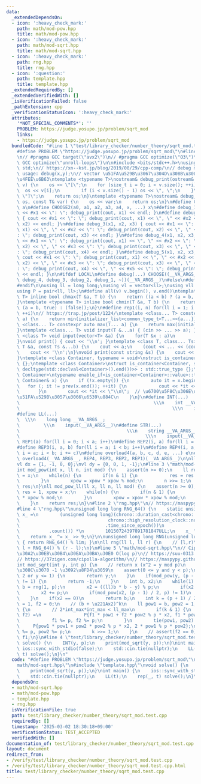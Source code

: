 ```yaml
---
data:
  _extendedDependsOn:
  - icon: ':heavy_check_mark:'
    path: math/mod-pow.hpp
    title: math/mod-pow.hpp
  - icon: ':heavy_check_mark:'
    path: math/mod-sqrt.hpp
    title: math/mod-sqrt.hpp
  - icon: ':heavy_check_mark:'
    path: rng.hpp
    title: rng.hpp
  - icon: ':question:'
    path: template.hpp
    title: template.hpp
  _extendedRequiredBy: []
  _extendedVerifiedWith: []
  _isVerificationFailed: false
  _pathExtension: cpp
  _verificationStatusIcon: ':heavy_check_mark:'
  attributes:
    '*NOT_SPECIAL_COMMENTS*': ''
    PROBLEM: https://judge.yosupo.jp/problem/sqrt_mod
    links:
    - https://judge.yosupo.jp/problem/sqrt_mod
  bundledCode: "#line 1 \"test/library_checker/number_theory/sqrt_mod.test.cpp\"\n\
    #define PROBLEM \"https://judge.yosupo.jp/problem/sqrt_mod\"\n#line 2 \"template.hpp\"\
    \n// #pragma GCC target(\"avx2\")\n// #pragma GCC optimize(\"O3\")\n// #pragma\
    \ GCC optimize(\"unroll-loops\")\n\n#include <bits/stdc++.h>\nusing namespace\
    \ std;\n// https://xn--kst.jp/blog/2019/08/29/cpp-comp/\n// debug methods\n//\
    \ usage: debug(x,y);\n// vector \u51FA\u529B\u3067\u304D\u308B\u3088\u3046\u306B\
    \u4FEE\u6B63\ntemplate <typename T>\nostream& debug_print(ostream& os, const vector<T>&\
    \ v) {\n    os << \"[\";\n    for (size_t i = 0; i < v.size(); ++i) {\n      \
    \  os << v[i];\n        if (i < v.size() - 1) os << \", \";\n    }\n    os <<\
    \ \"]\";\n    return os;\n}\ntemplate <typename T>\nostream& debug_print(ostream&\
    \ os, const T& var) {\n    os << var;\n    return os;\n}\n#define CHOOSE(a) CHOOSE2\
    \ a\n#define CHOOSE2(a0, a1, a2, a3, a4, x, ...) x\n#define debug_1(x1) { cout\
    \ << #x1 << \": \"; debug_print(cout, x1) << endl; }\n#define debug_2(x1, x2)\
    \ { cout << #x1 << \": \"; debug_print(cout, x1) << \", \" << #x2 << \": \"; debug_print(cout,\
    \ x2) << endl; }\n#define debug_3(x1, x2, x3) { cout << #x1 << \": \"; debug_print(cout,\
    \ x1) << \", \" << #x2 << \": \"; debug_print(cout, x2) << \", \" << #x3 << \"\
    : \"; debug_print(cout, x3) << endl; }\n#define debug_4(x1, x2, x3, x4) { cout\
    \ << #x1 << \": \"; debug_print(cout, x1) << \", \" << #x2 << \": \"; debug_print(cout,\
    \ x2) << \", \" << #x3 << \": \"; debug_print(cout, x3) << \", \" << #x4 << \"\
    : \"; debug_print(cout, x4) << endl; }\n#define debug_5(x1, x2, x3, x4, x5) {\
    \ cout << #x1 << \": \"; debug_print(cout, x1) << \", \" << #x2 << \": \"; debug_print(cout,\
    \ x2) << \", \" << #x3 << \": \"; debug_print(cout, x3) << \", \" << #x4 << \"\
    : \"; debug_print(cout, x4) << \", \" << #x5 << \": \"; debug_print(cout, x5)\
    \ << endl; }\n\n#ifdef LOCAL\n#define debug(...) CHOOSE((__VA_ARGS__, debug_5,\
    \ debug_4, debug_3, debug_2, debug_1, ~))(__VA_ARGS__)\n#else\n#define debug(...)\n\
    #endif\n\nusing ll = long long;\nusing vl = vector<ll>;\nusing vll = vector<vl>;\n\
    using P = pair<ll, ll>;\n#define all(v) v.begin(), v.end()\ntemplate <typename\
    \ T> inline bool chmax(T &a, T b) {\n    return ((a < b) ? (a = b, true) : (false));\n\
    }\ntemplate <typename T> inline bool chmin(T &a, T b) {\n    return ((a > b) ?\
    \ (a = b, true) : (false));\n}\n#define rep1(i, n) for(ll i = 1; i <= ((ll)n);\
    \ ++i)\n// https://trap.jp/post/1224/\ntemplate <class... T> constexpr auto min(T...\
    \ a) {\n    return min(initializer_list<common_type_t<T...>>{a...});\n}\ntemplate\
    \ <class... T> constexpr auto max(T... a) {\n    return max(initializer_list<common_type_t<T...>>{a...});\n\
    }\ntemplate <class... T> void input(T &...a) { (cin >> ... >> a); }\ntemplate\
    \ <class T> void input(vector<T> &a) {\n    for(T &x : a)\n        cin >> x;\n\
    }\nvoid print() { cout << '\\n'; }\ntemplate <class T, class... Ts> void print(const\
    \ T &a, const Ts &...b) {\n    cout << a;\n    (cout << ... << (cout << ' ', b));\n\
    \    cout << '\\n';\n}\nvoid print(const string &s) {\n    cout << s << '\\n';\n\
    }\ntemplate <class Container, typename = void>\nstruct is_container : std::false_type\
    \ {};\ntemplate <class Container>\nstruct is_container<Container, std::void_t<decltype(std::declval<Container>().begin()),\
    \ decltype(std::declval<Container>().end())>> : std::true_type {};\ntemplate <class\
    \ Container>\ntypename enable_if<is_container<Container>::value>::type print(const\
    \ Container& x) {\n    if (!x.empty()) {\n        auto it = x.begin();\n     \
    \   for (; it != prev(x.end()); ++it) {\n            cout << *it << \" \";\n \
    \       }\n        cout << *it << \"\\n\";  // \u6700\u5F8C\u306E\u8981\u7D20\u3092\
    \u51FA\u529B\u3057\u3066\u6539\u884C\n    }\n}\n#define INT(...)             \
    \                                                  \\\n    int __VA_ARGS__;  \
    \                                                         \\\n    input(__VA_ARGS__)\n\
    #define LL(...)                                                              \
    \  \\\n    long long __VA_ARGS__;                                            \
    \         \\\n    input(__VA_ARGS__)\n#define STR(...)                       \
    \                                        \\\n    string __VA_ARGS__;         \
    \                                               \\\n    input(__VA_ARGS__)\n#define\
    \ REP1(a) for(ll i = 0; i < a; i++)\n#define REP2(i, a) for(ll i = 0; i < a; i++)\n\
    #define REP3(i, a, b) for(ll i = a; i < b; i++)\n#define REP4(i, a, b, c) for(ll\
    \ i = a; i < b; i += c)\n#define overload4(a, b, c, d, e, ...) e\n#define rep(...)\
    \ overload4(__VA_ARGS__, REP4, REP3, REP2, REP1)(__VA_ARGS__)\n\nll inf = 3e18;\n\
    vl dx = {1, -1, 0, 0};\nvl dy = {0, 0, 1, -1};\n#line 3 \"math/mod-pow.hpp\"\n\
    int mod_pow(int x, ll n, int mod) {\n    assert(n >= 0);\n    ll res = 1, xpow\
    \ = x;\n    while(n) {\n        if(n & 1) {\n            res = res * xpow % mod;\n\
    \        }\n        xpow = xpow * xpow % mod;\n        n >>= 1;\n    }\n    return\
    \ res;\n}\nll mod_pow_ll(ll x, ll n, ll mod) {\n    assert(n >= 0);\n    __int128\
    \ res = 1, xpow = x;\n    while(n) {\n        if(n & 1) {\n            res = res\
    \ * xpow % mod;\n        }\n        xpow = xpow * xpow % mod;\n        n >>= 1;\n\
    \    }\n    return res;\n}\n#line 2 \"rng.hpp\"\n// https://maspypy.github.io/library/random/base.hpp\n\
    #line 4 \"rng.hpp\"\nunsigned long long RNG_64() {\n    static unsigned long long\
    \ x_ =\n        (unsigned long long)(chrono::duration_cast<chrono::nanoseconds>(\n\
    \                                 chrono::high_resolution_clock::now()\n     \
    \                                .time_since_epoch())\n                      \
    \           .count()) *\n        10150724397891781847ULL;\n    x_ ^= x_ << 7;\n\
    \    return x_ ^= x_ >> 9;\n}\n\nunsigned long long RNG(unsigned long long lim)\
    \ { return RNG_64() % lim; }\n\nll rng(ll l, ll r) {\n    // [l,r)\n    return\
    \ l + RNG_64() % (r - l);\n}\n#line 5 \"math/mod-sqrt.hpp\"\n// Cipolla \u306E\
    \u30A2\u30EB\u30B4\u30EA\u30BA\u30E0 O(log p)\n// https://suu-0313.hatenablog.com/entry/2021/10/01/024229\n\
    // https://37zigen.com/cipolla-algorithm/\n// https://maspypy.github.io/library/mod/mod_sqrt.hpp\n\
    int mod_sqrt(int y, int p) {\n    // return x (x^2 = y mod p)\n    // \u306A\u3051\
    \u308C\u3070 -1 \u3092\u8FD4\u3059\n    assert(0 <= y and y < p);\n    if(p ==\
    \ 2 or y <= 1) {\n        return y;\n    }\n    if(mod_pow(y, (p - 1) / 2, p)\
    \ != 1) {\n        return -1;\n    }\n    int b, x2;\n    while(1) {\n       \
    \ b = rng(1, p);\n        x2 = ((ll)b * b - y) % p;\n        if(x2 < 0)\n    \
    \        x2 += p;\n        if(mod_pow(x2, (p - 1) / 2, p) != 1)\n            break;\n\
    \    }\n    if(x2 == 0)\n        return b;\n    int k = (p + 1) / 2;\n    ll f1\
    \ = 1, f2 = 0;\n    // (b + \u221Ax2)^k\n    ll pow1 = b, pow2 = 1;\n    while(k)\
    \ {\n        // 2*int_max*int_max < ll_max\n        if(k & 1) {\n            tie(f1,\
    \ f2) =\n                P{f1 * pow1 + f2 * pow2 % p * x2, f1 * pow2 + f2 * pow1};\n\
    \            f1 %= p, f2 %= p;\n        }\n        tie(pow1, pow2) =\n       \
    \     P{pow1 * pow1 + pow2 * pow2 % p * x2, 2 * pow1 % p * pow2};\n        pow1\
    \ %= p, pow2 %= p;\n        k >>= 1;\n    }\n    // assert(f2 == 0);\n    return\
    \ f1;\n}\n#line 4 \"test/library_checker/number_theory/sqrt_mod.test.cpp\"\nvoid\
    \ solve() {\n    INT(y, p);\n    print(mod_sqrt(y, p));\n}\nint main() {\n   \
    \ ios::sync_with_stdio(false);\n    std::cin.tie(nullptr);\n    LL(t);\n    rep(_,\
    \ t) solve();\n}\n"
  code: "#define PROBLEM \"https://judge.yosupo.jp/problem/sqrt_mod\"\n#include \"\
    math/mod-sqrt.hpp\"\n#include \"template.hpp\"\nvoid solve() {\n    INT(y, p);\n\
    \    print(mod_sqrt(y, p));\n}\nint main() {\n    ios::sync_with_stdio(false);\n\
    \    std::cin.tie(nullptr);\n    LL(t);\n    rep(_, t) solve();\n}\n"
  dependsOn:
  - math/mod-sqrt.hpp
  - math/mod-pow.hpp
  - template.hpp
  - rng.hpp
  isVerificationFile: true
  path: test/library_checker/number_theory/sqrt_mod.test.cpp
  requiredBy: []
  timestamp: '2025-03-02 18:30:18+09:00'
  verificationStatus: TEST_ACCEPTED
  verifiedWith: []
documentation_of: test/library_checker/number_theory/sqrt_mod.test.cpp
layout: document
redirect_from:
- /verify/test/library_checker/number_theory/sqrt_mod.test.cpp
- /verify/test/library_checker/number_theory/sqrt_mod.test.cpp.html
title: test/library_checker/number_theory/sqrt_mod.test.cpp
---
```

